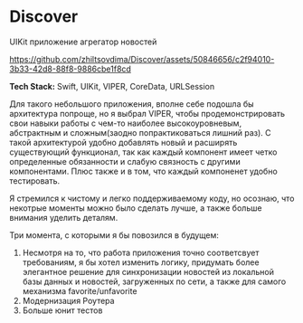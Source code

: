 # Discover
UIKit приложение агрегатор новостей

https://github.com/zhiltsovdima/Discover/assets/50846656/c2f94010-3b33-42d8-88f8-9886cbe1f8cd

**Tech Stack:** Swift, UIKit, VIPER, CoreData, URLSession

Для такого небольшого приложения, вполне себе подошла бы архитектура попроще, но я выбрал VIPER, чтобы продемонстрировать свои навыки работы с чем-то наиболее высокоуровневым, абстрактным и сложным(заодно попрактиковаться лишний раз).
С такой архитектурой удобно добавлять новый и расширять существующий функционал, так как каждый компонент имеет четко определенные обязанности и слабую связность с другими компонентами.
Плюс также и в том, что каждый компоненет удобно тестировать.

Я стремился к чистому и легко поддерживаемому коду, но осознаю, что некотрые моменты можно было сделать лучше, а также больше внимания уделить деталям.

Три момента, с которыми я бы повозился в будущем:
1) Несмотря на то, что работа приложения точно соответсвует требованиям, я бы хотел изменить логику, придумать более элегантное решение для синхронизации новостей из локальной базы данных и новостей, загруженных по сети, а также для самого механизма favorite/unfavorite
2) Модернизация Роутера
3) Больше юнит тестов

